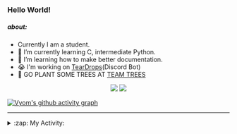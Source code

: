 ### Hello World!

##### about:
- Currently I am a student.
- 🌱 I’m currently learning C, intermediate Python.
- 🌱 I’m learning how to make better documentation.
- 😭 I'm working on [TearDrops](https://github.com/Vyvy-vi/TearDrops)(Discord Bot)
- 🌱 GO PLANT SOME TREES AT [TEAM TREES](https://teamtrees.org/)

<p align="center">
  <a href="https://twitter.com/Vyvy_viM"><img target="_blank" src="https://img.shields.io/badge/twitter%20@Vyvy_viM-0D95E8?style=for-the-badge&logo=twitter&logoColor=white"/></a> 
  <a href="https://vyvy-vi.github.io/portfolio"><img target="_blank" src="https://img.shields.io/badge/-I%27m_craving_for_open_source-green?style=for-the-badge&logo=github&logoColor=black"/></a> 
</p>

[![Vyom's github activity graph](https://activity-graph.herokuapp.com/graph?username=Vyvy-vi)](https://github.com/ashutosh00710/github-readme-activity-graph)

---
<details>
  <summary>:zap: My Activity:</summary>
  
<!--START_SECTION:waka-->
**I'm a Night 🦉** 

```text
🌞 Morning    29 commits     █░░░░░░░░░░░░░░░░░░░░░░░░   4.85% 
🌆 Daytime    121 commits    █████░░░░░░░░░░░░░░░░░░░░   20.23% 
🌃 Evening    241 commits    ██████████░░░░░░░░░░░░░░░   40.3% 
🌙 Night      207 commits    ████████░░░░░░░░░░░░░░░░░   34.62%

```
📅 **I'm Most Productive on Sunday** 

```text
Monday       73 commits     ███░░░░░░░░░░░░░░░░░░░░░░   12.21% 
Tuesday      92 commits     ███░░░░░░░░░░░░░░░░░░░░░░   15.38% 
Wednesday    87 commits     ███░░░░░░░░░░░░░░░░░░░░░░   14.55% 
Thursday     80 commits     ███░░░░░░░░░░░░░░░░░░░░░░   13.38% 
Friday       38 commits     █░░░░░░░░░░░░░░░░░░░░░░░░   6.35% 
Saturday     78 commits     ███░░░░░░░░░░░░░░░░░░░░░░   13.04% 
Sunday       150 commits    ██████░░░░░░░░░░░░░░░░░░░   25.08%

```


📊 **This Week I Spent My Time On** 

```text
🔥 Editors: 
Vim                      9 hrs 19 mins       ███████████████████░░░░░░   77.38% 
VS Code                  2 hrs 43 mins       █████░░░░░░░░░░░░░░░░░░░░   22.62%

🐱‍💻 Projects: 
Shepherd-bot             6 hrs 18 mins       █████████████░░░░░░░░░░░░   52.35% 
crypto-price-bot         2 hrs 42 mins       █████░░░░░░░░░░░░░░░░░░░░   22.55% 
TEC-Discord-Automation   47 mins             █░░░░░░░░░░░░░░░░░░░░░░░░   6.52% 
awesome-quincy-larson-ema37 mins             █░░░░░░░░░░░░░░░░░░░░░░░░   5.21% 
assistant-bee            37 mins             █░░░░░░░░░░░░░░░░░░░░░░░░   5.15%

```


 Last Updated on 22/07/2021
<!--END_SECTION:waka-->
</details>
